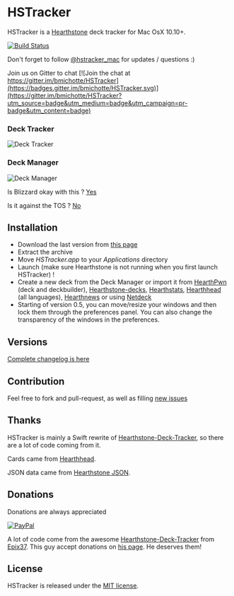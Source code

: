 # HSTracker

HSTracker is a [Hearthstone](http://www.playhearthstone.com/) deck tracker for Mac OsX 10.10+.

[![Build Status](https://travis-ci.org/bmichotte/HSTracker.svg?branch=master)](https://travis-ci.org/bmichotte/HSTracker)

Don't forget to follow [@hstracker_mac](https://twitter.com/hstracker_mac) for updates / questions :)

Join us on Gitter to chat  [![Join the chat at https://gitter.im/bmichotte/HSTracker](https://badges.gitter.im/bmichotte/HSTracker.svg)](https://gitter.im/bmichotte/HSTracker?utm_source=badge&utm_medium=badge&utm_campaign=pr-badge&utm_content=badge)

### Deck Tracker
![Deck Tracker](https://github.com/bmichotte/HSTracker/blob/master/hstracker.jpg)

### Deck Manager
![Deck Manager](https://github.com/bmichotte/HSTracker/blob/master/manager.jpg)

Is Blizzard okay with this ?
[Yes](https://twitter.com/bdbrode/status/511151446038179840)

Is it against the TOS ?
[No](https://twitter.com/CM_Zeriyah/status/589171381381672960)

## Installation
- Download the last version from [this page](https://rink.hockeyapp.net/apps/2f0021b9bb1842829aa1cfbbd85d3bed)
- Extract the archive
- Move _HSTracker.app_ to your _Applications_ directory
- Launch (make sure Hearthstone is not running when you first launch HSTracker) !
- Create a new deck from the Deck Manager or import it from [HearthPwn](http://www.hearthpwn.com) (deck and deckbuilder), [Hearthstone-decks](http://www.hearthstone-decks.com), [Hearthstats](https://hearthstats.net), [Hearthhead](http://www.hearthhead.com/) (all languages), [Hearthnews](http://www.hearthnews.fr/) or using [Netdeck](https://chrome.google.com/webstore/detail/netdeck/lpdbiakcpmcppnpchohihcbdnojlgeel)
- Starting of version 0.5, you can move/resize your windows and then lock them through the preferences panel. You can also change the transparency of the windows in the preferences.

## Versions
[Complete changelog is here](versions.markdown)

## Contribution
Feel free to fork and pull-request, as well as filling [new issues](https://github.com/bmichotte/HSTracker/issues)

## Thanks

HSTracker is mainly a Swift rewrite of [Hearthstone-Deck-Tracker](https://github.com/HearthSim/Hearthstone-Deck-Tracker), so there are a lot of code coming from it.

Cards came from [Hearthhead](http://www.hearthhead.com/).

JSON data came from [Hearthstone JSON](http://hearthstonejson.com/).

## Donations
Donations are always appreciated

[![PayPal](https://www.paypalobjects.com/en_US/i/btn/btn_donate_SM.gif)](https://www.paypal.com/cgi-bin/webscr?cmd=_donations&business=bmichotte%40gmail%2ecom&lc=US&item_name=HSTracker&currency_code=EUR&bn=PP%2dDonationsBF%3abtn_donate_SM%2egif%3aNonHosted)

A lot of code come from the awesome [Hearthstone-Deck-Tracker](https://github.com/HearthSim/Hearthstone-Deck-Tracker) from [Epix37](https://github.com/Epix37). This guy accept donations on [his page](https://github.com/HearthSim/Hearthstone-Deck-Tracker). He deserves them!

## License

HSTracker is released under the [MIT license](LICENSE).
